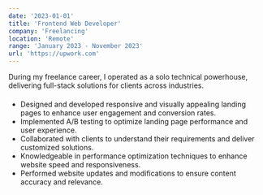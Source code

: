 ```yaml
---
date: '2023-01-01'
title: 'Frontend Web Developer'
company: 'Freelancing'
location: 'Remote'
range: 'January 2023 - November 2023'
url: 'https://upwork.com'
---
```


During my freelance career, I operated as a solo technical powerhouse, delivering full-stack solutions for clients across industries.

####

- Designed and developed responsive and visually appealing landing pages to enhance user engagement and conversion rates.
- Implemented A/B testing to optimize landing page performance and user experience.
- Collaborated with clients to understand their requirements and deliver customized solutions.
- Knowledgeable in performance optimization techniques to enhance website speed and responsiveness.
- Performed website updates and modifications to ensure content accuracy and relevance.
